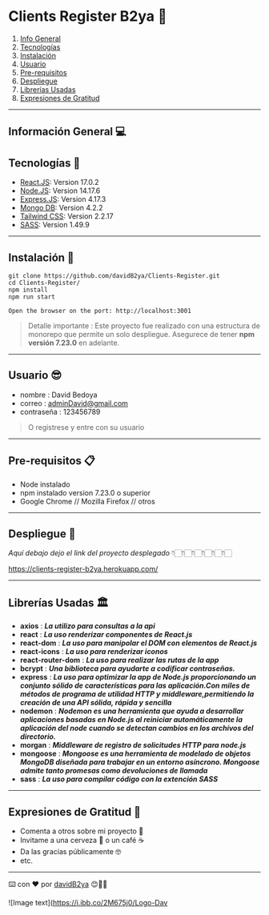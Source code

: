 # Clients Register B2ya 📁

1. [Info General](#información-general )
2. [Tecnologías](#tecnologías)
3. [Instalación](#instalación)
4. [Usuario](#usuario)
5. [Pre-requisitos](#pre-requisitos)
6. [Despliegue](#despliegue)
7. [Librerías Usadas](#librerías-usadas)
8. [Expresiones de Gratitud](#expresiones-de-gratitud)

***

## Información General 💻



## Tecnologías 🔬
* [React.JS](https://es.reactjs.org/): Version 17.0.2 
* [Node.JS](https://nodejs.org/es/): Version 14.17.6
* [Express.JS](https://expressjs.com/es/): Version 4.17.3
* [Mongo DB](https://www.mongodb.com/es): Version 4.2.2
* [Tailwind CSS](https://tailwindui.com/): Version 2.2.17
* [SASS](https://sass-lang.com/): Version 1.49.9

***

## Instalación 📝

```
git clone https://github.com/davidB2ya/Clients-Register.git
cd Clients-Register/
npm install 
npm run start

Open the browser on the port: http://localhost:3001
``` 
>Detalle importante : Este proyecto fue realizado con una estructura de monorepo que permite un solo despliegue. Asegurece de tener **npm versión 7.23.0** en adelante.

***

## Usuario 😎

- nombre : David Bedoya
- correo :  adminDavid@gmail.com
- contraseña : 123456789

>O registrese y entre con su usuario

***
## Pre-requisitos 📋

- Node instalado
- npm instalado version 7.23.0  o superior
- Google Chrome // Mozilla Firefox // otros
***

## Despliegue 🚀

_Aquí debajo dejo el link del proyecto desplegado_
                👇🏻👇🏻👇🏻👇🏻👇🏻👇🏻

https://clients-register-b2ya.herokuapp.com/
***

## Librerías Usadas 🏛

* **axios** : **_La utilizo para consultas a la api_**
* **react** : **_La uso renderizar componentes de React.js_**
* **react-dom** : **_La uso para manipolar el DOM con elementos de React.js_**
* **react-icons** : **_La uso para renderizar iconos_**
* **react-router-dom** : **_La uso para realizar las rutas de la app_**
* **bcrypt** : **_Una biblioteca para ayudarte a codificar contraseñas._**
* **express** : **_La uso para optimizar la app de Node.js proporcionando un conjunto sólido de características para las aplicación.Con miles de métodos de programa de utilidad HTTP y middleware,permitiendo la creación de una API sólida, rápida y sencilla_**
* **nodemon** : **_Nodemon es una herramienta que ayuda a desarrollar aplicaciones basadas en Node.js al reiniciar automáticamente la aplicación del node cuando se detectan cambios en los archivos del directorio._**
* **morgan** : **_Middleware de registro de solicitudes HTTP para node.js_**
* **mongoose** : **_Mongoose es una herramienta de modelado de objetos MongoDB diseñada para trabajar en un entorno asíncrono. Mongoose admite tanto promesas como devoluciones de llamada_**
* **sass** : **_La uso para compilar código con la extención SASS_**

***

## Expresiones de Gratitud 🎁

* Comenta a otros sobre mi proyecto 📢
* Invitame a una cerveza 🍺 o un café ☕️  
* Da las gracias públicamente 🤓
* etc.

---
⌨️ con ❤️ por [davidB2ya](https://david-bedoya.vercel.app) 😊👍🏻

![Image text](https://i.ibb.co/2M675j0/Logo-Dav